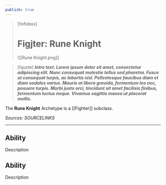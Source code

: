```yaml
---
publish: true
---
```

> [!infobox]
> # Figjter: Rune Knight
> ![[Rune Knight.png]]

> [!quote]
> **_Intro text. Lorem ipsum dolor sit amet, consectetur adipiscing elit. Nunc consequat molestie tellus sed pharetra. Fusce ut consequat turpis, ac lobortis nisl. Pellentesque faucibus diam et diam sodales varius. Mauris at libero gravida, fermentum leo nec, posuere turpis. Morbi justo orci, tincidunt sit amet facilisis finibus, fermentum luctus neque. Vivamus sagittis massa ut placerat mollis._**

The **Rune Knight** Archetype is a [[Fighter]] subclass.

*Sources: SOURCELINKS*
***
## Ability
Description
## Ability
Description